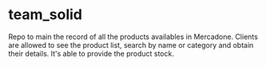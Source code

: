 # team_solid
Repo to main the record of all the products availables in Mercadone. Clients are allowed to see the product list, search by name or category and obtain their details. It's able to provide the product stock.


